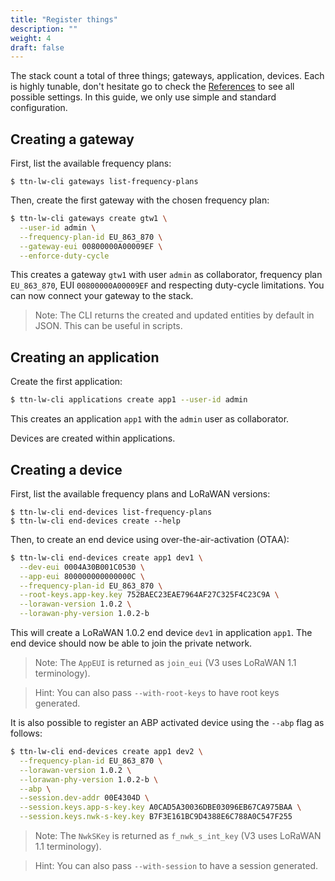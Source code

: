 ```yaml
---
title: "Register things"
description: ""
weight: 4
draft: false
--- 
```


The stack count a total of three things; gateways, application, devices. Each is highly tunable, don't hesitate go to check the [References](../../references) to see all possible settings.
In this guide, we only use simple and standard configuration.

## <a name="creategtw">Creating a gateway</a>

First, list the available frequency plans:

```
$ ttn-lw-cli gateways list-frequency-plans
```

Then, create the first gateway with the chosen frequency plan:

```bash
$ ttn-lw-cli gateways create gtw1 \
  --user-id admin \
  --frequency-plan-id EU_863_870 \
  --gateway-eui 00800000A00009EF \
  --enforce-duty-cycle
```

This creates a gateway `gtw1` with user `admin` as collaborator, frequency plan `EU_863_870`, EUI `00800000A00009EF` and respecting duty-cycle limitations. You can now connect your gateway to the stack.

>Note: The CLI returns the created and updated entities by default in JSON. This can be useful in scripts.

## <a name="createapp">Creating an application</a>

Create the first application:

```bash
$ ttn-lw-cli applications create app1 --user-id admin
```

This creates an application `app1` with the `admin` user as collaborator.

Devices are created within applications.

## <a name="createdev">Creating a device</a>

First, list the available frequency plans and LoRaWAN versions:

```
$ ttn-lw-cli end-devices list-frequency-plans
$ ttn-lw-cli end-devices create --help
```

Then, to create an end device using over-the-air-activation (OTAA):

```bash
$ ttn-lw-cli end-devices create app1 dev1 \
  --dev-eui 0004A30B001C0530 \
  --app-eui 800000000000000C \
  --frequency-plan-id EU_863_870 \
  --root-keys.app-key.key 752BAEC23EAE7964AF27C325F4C23C9A \
  --lorawan-version 1.0.2 \
  --lorawan-phy-version 1.0.2-b
```

This will create a LoRaWAN 1.0.2 end device `dev1` in application `app1`. The end device should now be able to join the private network.

>Note: The `AppEUI` is returned as `join_eui` (V3 uses LoRaWAN 1.1 terminology).

>Hint: You can also pass `--with-root-keys` to have root keys generated.

It is also possible to register an ABP activated device using the `--abp` flag as follows:

```bash
$ ttn-lw-cli end-devices create app1 dev2 \
  --frequency-plan-id EU_863_870 \
  --lorawan-version 1.0.2 \
  --lorawan-phy-version 1.0.2-b \
  --abp \
  --session.dev-addr 00E4304D \
  --session.keys.app-s-key.key A0CAD5A30036DBE03096EB67CA975BAA \
  --session.keys.nwk-s-key.key B7F3E161BC9D4388E6C788A0C547F255
```

>Note: The `NwkSKey` is returned as `f_nwk_s_int_key` (V3 uses LoRaWAN 1.1 terminology).

>Hint: You can also pass `--with-session` to have a session generated.
